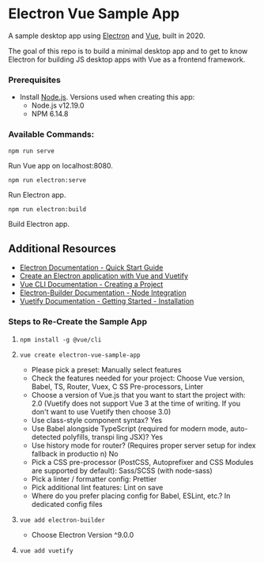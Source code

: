 # Electron Vue Sample App
A sample desktop app using [Electron](https://www.electronjs.org/) and  [Vue](https://vuejs.org/), built in 2020.

The goal of this repo is to build a minimal desktop app and to get to know Electron for building JS desktop apps with Vue as a frontend framework.

### Prerequisites

- Install [Node.js](https://nodejs.org/en/download/). Versions used when creating this app:
  - Node.js v12.19.0
  - NPM 6.14.8

### Available Commands:

`npm run serve`

Run Vue app on localhost:8080.

`npm run electron:serve`

Run Electron app.

`npm run electron:build`

Build Electron app.

## Additional Resources

- [Electron Documentation - Quick Start Guide](https://www.electronjs.org/docs/tutorial/quick-start)
- [Create an Electron application with Vue and Vuetify](https://itnext.io/electron-application-with-vue-js-and-vuetify-f2a1f9c749b8)
- [Vue CLI Documentation - Creating a Project](https://cli.vuejs.org/guide/creating-a-project.html#vue-create)
- [Electron-Builder Documentation - Node Integration](https://nklayman.github.io/vue-cli-plugin-electron-builder/guide/security.html#node-integration)
- [Vuetify Documentation - Getting Started - Installation](https://vuetifyjs.com/en/getting-started/installation/)

### Steps to Re-Create the Sample App
1. `npm install -g @vue/cli`

2. `vue create electron-vue-sample-app`
    - Please pick a preset: Manually select features
    - Check the features needed for your project: Choose Vue version, Babel, TS, Router, Vuex, C
    SS Pre-processors, Linter
    - Choose a version of Vue.js that you want to start the project with: 2.0 (Vuetify does not support Vue 3 at the time of writing. If you don't want to use Vuetify then choose 3.0)
    - Use class-style component syntax? Yes
    - Use Babel alongside TypeScript (required for modern mode, auto-detected polyfills, transpi
    ling JSX)? Yes
    - Use history mode for router? (Requires proper server setup for index fallback in productio
    n) No
    - Pick a CSS pre-processor (PostCSS, Autoprefixer and CSS Modules are supported by default):
     Sass/SCSS (with node-sass)
    - Pick a linter / formatter config: Prettier
    - Pick additional lint features: Lint on save
    - Where do you prefer placing config for Babel, ESLint, etc.? In dedicated config files

3. `vue add electron-builder`
    - Choose Electron Version ^9.0.0

4. `vue add vuetify`
